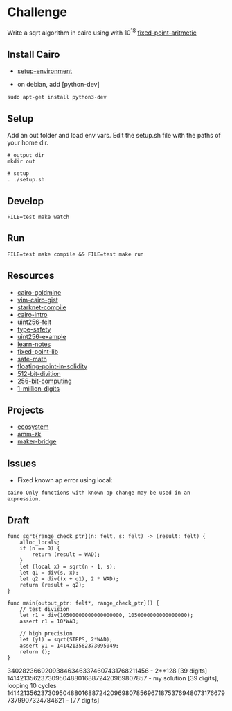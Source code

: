 # Challenge

Write a sqrt algorithm in cairo using with $10^{18}$ [fixed-point-aritmetic](https://en.wikipedia.org/wiki/Fixed-point_arithmetic)




## Install Cairo


* [setup-environment](https://www.cairo-lang.org/docs/quickstart.html#)

- on debian, add [python-dev]
```
sudo apt-get install python3-dev
```


## Setup

Add an out folder and load env vars. Edit the setup.sh file with the paths of your home dir.

```
# output dir
mkdir out

# setup
. ./setup.sh
```

## Develop

```
FILE=test make watch
```

## Run

```
FILE=test make compile && FILE=test make run
```

## Resources


* [cairo-goldmine](https://github.com/beautyisourbusiness/cairo-goldmine)
* [vim-cairo-gist](https://gist.github.com/amanusk/f73dee988829110ad557c8cba89e4652)
* [starknet-compile](https://www.cairo-lang.org/docs/hello_starknet/intro.html)
* [cairo-intro](https://chainstack.com/starknet-cairo-developer-introduction-part-2/)
* [uint256-felt](https://mirror.xyz/0x845605C411132BAA06024a521a85B653F3C802dF/wfUO8KSz2IAt8yg4oslsc1HDsJqMJ6HpQAukhjwZUUU)
* [type-safety](https://ctrlc03.github.io/#type-safety)
* [uint256-example](https://medium.com/starkware/cairo-1-0-aa96eefb19a0)
* [learn-notes](https://hackmd.io/@RoboTeddy/BJZFu56wF)
* [fixed-point-lib](https://github.com/influenceth/cairo-math-64x61/blob/master/contracts/cairo_math_64x61/math64x61.cairo)
* [safe-math](https://github.com/NethermindEth/Cairo-SafeMath)
* [floating-point-in-solidity](https://levelup.gitconnected.com/simulating-floating-point-division-in-solidity-35b56d2b597e)
* [512-bit-divition](https://medium.com/wicketh/mathemagic-512-bit-division-in-solidity-afa55870a65)
* [256-bit-computing](https://www.wikiwand.com/en/256-bit_computing)
* [1-million-digits](https://apod.nasa.gov/htmltest/gifcity/sqrt2.1mil)


## Projects

* [ecosystem](https://www.starknet-ecosystem.com/en)
* [amm-zk](https://github.com/10k-swap/10k_swap-contracts)
* [maker-bridge](https://github.com/makerdao/starknet-dai-bridge)


## Issues


* Fixed known ap error using local:

```
cairo Only functions with known ap change may be used in an expression.
```



## Draft

```
func sqrt{range_check_ptr}(n: felt, s: felt) -> (result: felt) {
    alloc_locals;
    if (n == 0) {
        return (result = WAD);
    }
    let (local x) = sqrt(n - 1, s);
    let q1 = div(s, x);
    let q2 = div((x + q1), 2 * WAD);
    return (result = q2);
}

func main{output_ptr: felt*, range_check_ptr}() {
    // test division
    let r1 = div(10500000000000000000, 1050000000000000000);
    assert r1 = 10*WAD;

    // high precision
    let (y1) = sqrt(STEPS, 2*WAD);
    assert y1 = 1414213562373095049;
    return ();
}

```
340282366920938463463374607431768211456 - 2**128 [39 digits]
141421356237309504880168872420969807857 - my solution [39 digits], looping 10 cycles
14142135623730950488016887242096980785696718753769480731766797379907324784621 - [77 digits]



